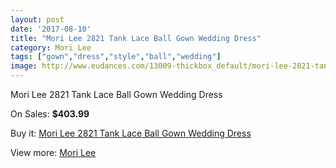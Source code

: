 ```yaml
---
layout: post
date: '2017-08-10'
title: "Mori Lee 2821 Tank Lace Ball Gown Wedding Dress"
category: Mori Lee
tags: ["gown","dress","style","ball","wedding"]
image: http://www.eudances.com/13009-thickbox_default/mori-lee-2821-tank-lace-ball-gown-wedding-dress.jpg
---
```

Mori Lee 2821 Tank Lace Ball Gown Wedding Dress

On Sales: **$403.99**
<a href="https://www.eudances.com/en/mori-lee/3956-mori-lee-2821-tank-lace-ball-gown-wedding-dress.html"><amp-img layout="responsive" width="600" height="600" src="//www.eudances.com/13009-thickbox_default/mori-lee-2821-tank-lace-ball-gown-wedding-dress.jpg" alt="Mori Lee 2821 Tank Lace Ball Gown Wedding Dress 0" /></a>
<a href="https://www.eudances.com/en/mori-lee/3956-mori-lee-2821-tank-lace-ball-gown-wedding-dress.html"><amp-img layout="responsive" width="600" height="600" src="//www.eudances.com/13013-thickbox_default/mori-lee-2821-tank-lace-ball-gown-wedding-dress.jpg" alt="Mori Lee 2821 Tank Lace Ball Gown Wedding Dress 1" /></a>
<a href="https://www.eudances.com/en/mori-lee/3956-mori-lee-2821-tank-lace-ball-gown-wedding-dress.html"><amp-img layout="responsive" width="600" height="600" src="//www.eudances.com/13012-thickbox_default/mori-lee-2821-tank-lace-ball-gown-wedding-dress.jpg" alt="Mori Lee 2821 Tank Lace Ball Gown Wedding Dress 2" /></a>
<a href="https://www.eudances.com/en/mori-lee/3956-mori-lee-2821-tank-lace-ball-gown-wedding-dress.html"><amp-img layout="responsive" width="600" height="600" src="//www.eudances.com/13011-thickbox_default/mori-lee-2821-tank-lace-ball-gown-wedding-dress.jpg" alt="Mori Lee 2821 Tank Lace Ball Gown Wedding Dress 3" /></a>
<a href="https://www.eudances.com/en/mori-lee/3956-mori-lee-2821-tank-lace-ball-gown-wedding-dress.html"><amp-img layout="responsive" width="600" height="600" src="//www.eudances.com/13010-thickbox_default/mori-lee-2821-tank-lace-ball-gown-wedding-dress.jpg" alt="Mori Lee 2821 Tank Lace Ball Gown Wedding Dress 4" /></a>

Buy it: [Mori Lee 2821 Tank Lace Ball Gown Wedding Dress](https://www.eudances.com/en/mori-lee/3956-mori-lee-2821-tank-lace-ball-gown-wedding-dress.html "Mori Lee 2821 Tank Lace Ball Gown Wedding Dress")

View more: [Mori Lee](https://www.eudances.com/en/9-mori-lee "Mori Lee")